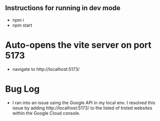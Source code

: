 ## Instructions for running in dev mode
- npm i
- npm start

# Auto-opens the vite server on port 5173
- navigate to http://localhost:5173/ 

# Bug Log
- I ran into an issue using the Google API in my local env. I resolved this issue by adding http://localhost:5173/  to the listed of trsted websites within the Google Cloud console.